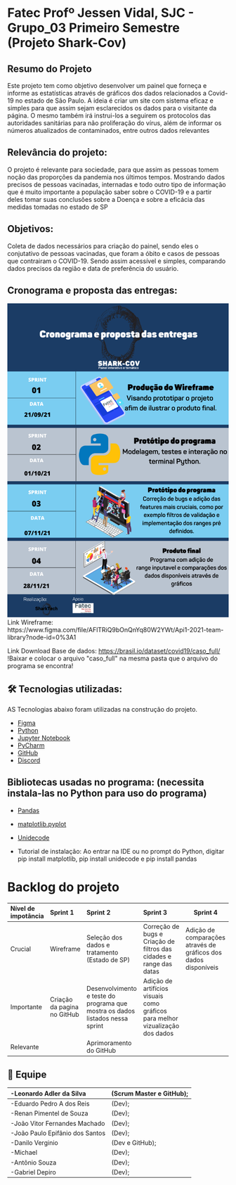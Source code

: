 # Fatec Profº Jessen Vidal, SJC - Grupo_03 Primeiro Semestre (Projeto Shark-Cov)
	
## Resumo do Projeto
<p align="left"> Este projeto tem como objetivo desenvolver um painel que forneça e informe as estatísticas através de gráficos dos dados relacionados a Covid-19 no estado de São Paulo. A ideia é criar um site com sistema eficaz e simples para que assim sejam esclarecidos os dados para o visitante da página. O mesmo também irá instrui-los a seguirem os protocolos das autoridades sanitárias para não proliferação do vírus, além de informar os números atualizados de contaminados, entre outros dados relevantes </p>

## Relevância do projeto:
 O projeto é relevante para sociedade, para que assim as pessoas tomem noção das proporções da pandemia nos últimos tempos. Mostrando dados precisos de pessoas vacinadas, internadas e todo outro tipo de informação que é muito importante a população saber sobre o COVID-19 e a partir deles tomar suas conclusões sobre a Doença e sobre a eficácia das medidas tomadas no estado de SP </p>


## Objetivos:
Coleta de dados necessários para criação do painel, sendo eles o conjutativo de pessoas vacinadas, que foram a óbito e casos de pessoas que contrairam o COVID-19. Sendo assim acessível e simples, comparando dados precisos da região e data de preferência do usuário.

## Cronograma e proposta das entregas:
<img src="https://github.com/Daniloel/Projeto-Integrador-2021-2-Grupo3/blob/main/Imagens/crprogram3.png">
Link Wireframe:  https://www.figma.com/file/AFlTRiQ9bOnQnYq80W2YWt/Api1-2021-team-library?node-id=0%3A1 

Link Download Base de dados: https://brasil.io/dataset/covid19/caso_full/
!Baixar e colocar o arquivo "caso_full" na mesma pasta que o arquivo do programa se encontra!



## 🛠️ Tecnologias utilizadas:
AS Tecnologias abaixo foram utilizadas na construção do projeto.
- [Figma](http://www.figma.com)
- [Python](https://www.python.org/)
- [Jupyter Notebook](https://jupyter.org/)
- [PyCharm](https://www.jetbrains.com/pt-br/pycharm/download/#section=windows)
- [GitHub](https://github.com/)
- [Discord](https://discord.com/)

## Bibliotecas usadas no programa: (necessita instala-las no Python para uso do programa)
- [Pandas](https://pandas.pydata.org/docs/)
- [matplotlib.pyplot](https://matplotlib.org/)
- [Unidecode](https://pypi.org/project/Unidecode/)

- Tutorial de instalação:
 Ao entrar na IDE ou no prompt do Python, digitar pip install matplotlib, pip install unidecode e pip install pandas




<h1 align="Left">Backlog do projeto</h1>
<!--p align="center"-->
<!--h1 align="left"-->

|Nível de impotância|Sprint 1|Sprint 2|Sprint 3|Sprint 4|
|:------------------|:-------|:-------|:-------|---------|
|Crucial            |Wireframe|Seleção dos dados e tratamento (Estado de SP)|Correção de bugs e Criação de filtros das cidades e range das datas|Adição de comparações através de gráficos dos dados disponíveis|
|Importante|Criação da pagina no GitHub|Desenvolvimento e teste do programa que mostra os dados listados nessa sprint|Adição de artifícios visuais como gráficos para melhor vizualização dos dados||
|Relevante||Aprimoramento do GitHub|||
	
## :busts_in_silhouette: Equipe	

|-Leonardo Adler da Silva| (Scrum Master e GitHub);|
|:--|:--|
|-Eduardo Pedro A dos Reis|(Dev);|
|-Renan Pimentel de Souza|(Dev);|
|-João Vitor Fernandes Machado|(Dev);| 
|-João Paulo Epifânio dos Santos|(Dev);| 
|-Danilo Verginio|(Dev e GitHub);|
|-Michael|(Dev);|
|-Antônio Souza|(Dev);| 
|-Gabriel Depiro|(Dev);|
</td>	
	
	
	
	



